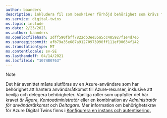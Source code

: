 ```yaml
---
author: baanders
description: inkludera fil som beskriver förhöjd behörighet som krävs för vissa hanteringssteg
ms.service: digital-twins
ms.topic: include
ms.date: 2/23/2021
ms.author: baanders
ms.openlocfilehash: 2dff590fbff7822db3ee55a5cc485927f1e4d7e5
ms.sourcegitcommit: afb79a35e687a91270973990ff111ef90634f142
ms.translationtype: MT
ms.contentlocale: sv-SE
ms.lasthandoff: 04/14/2021
ms.locfileid: "107480763"
---
```

>[!NOTE]
> Det här avsnittet måste slutföras av en Azure-användare som har behörighet att hantera användaråtkomst till Azure-resurser, inklusive att bevilja och delegera behörigheter. Vanliga roller som uppfyller det här kravet *är Ägare,* *Kontoadministratör* eller en kombination av *Administratör för användaråtkomst* och *Deltagare.* Mer information om behörighetskrav för Azure Digital Twins finns i [Konfigurera en instans och autentisering.](../articles/digital-twins/how-to-set-up-instance-portal.md#prerequisites-permission-requirements)
